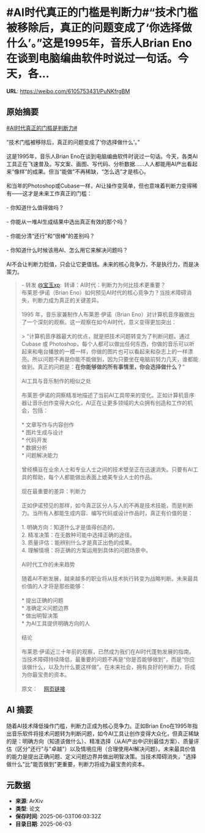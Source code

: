 # #AI时代真正的门槛是判断力#“技术门槛被移除后，真正的问题变成了‘你选择做什么’。”这是1995年，音乐人Brian Eno在谈到电脑编曲软件时说过一句话。今天，各...

**URL**: https://weibo.com/6105753431/PuNKfrgBM

## 原始摘要

<a href="https://m.weibo.cn/search?containerid=231522type%3D1%26t%3D10%26q%3D%23AI%E6%97%B6%E4%BB%A3%E7%9C%9F%E6%AD%A3%E7%9A%84%E9%97%A8%E6%A7%9B%E6%98%AF%E5%88%A4%E6%96%AD%E5%8A%9B%23&amp;extparam=%23AI%E6%97%B6%E4%BB%A3%E7%9C%9F%E6%AD%A3%E7%9A%84%E9%97%A8%E6%A7%9B%E6%98%AF%E5%88%A4%E6%96%AD%E5%8A%9B%23" data-hide=""><span class="surl-text">#AI时代真正的门槛是判断力#</span></a><br><br>“技术门槛被移除后，真正的问题变成了‘你选择做什么’。”<br><br>这是1995年，音乐人Brian Eno在谈到电脑编曲软件时说过一句话。今天，各类AI工具正在飞速普及。写文案、画图、写代码、分析数据……人人都能用AI产出看起来“像样”的成果。但当“能做”不再稀缺，“怎么选”才是核心。<br><br>和当年的Photoshop或Cubase一样，AI让操作变简单，但也意味着判断力变得稀有——这才是未来工作真正的门槛：<br><br>- 你知道什么值得做吗？<br><br>- 你能从一堆AI生成结果中选出真正有效的那个吗？<br><br>- 你能分清“还行”和“很棒”的差别吗？<br><br>- 你知道什么时候该用AI、怎么用它来解决问题吗？<br><br>AI不会让判断力贬值，只会让它更值钱。未来的核心竞争力，不是执行力，而是决策力。<br><blockquote> - 转发 <a href="https://weibo.com/1727858283" target="_blank">@宝玉xp</a>: 转译：AI时代：判断力为何比技术更重要？<br>布莱恩·伊诺（Brian Eno）如何预见AI时代的核心竞争力？当技术障碍消失，判断力成为真正的关键差异。<br><br>1995 年，音乐家兼制作人布莱恩·伊诺（Brian Eno）对计算机音序器做出了一个深刻的观察。这一观察在如今AI时代，意义变得更加突出：<br><br>&gt; “计算机音序器最大的优点，就是把技术问题转变为了判断问题。通过 Cubase 或 Photoshop，每个人都可以做出任何东西，你做的音乐可以听起来和电台播放的一模一样，你做的图片也可以看起来和杂志上的一样漂亮。所以问题不再是你能不能做到，因为只要坐在电脑前努力几天，谁都能做到。真正的问题是：**在你能够做的所有事情里，你会选择做什么？**”<br><br>AI工具与音乐制作的相似之处<br><br>布莱恩·伊诺的洞察精准地描述了当前AI工具带来的变化。正如计算机音序器让音乐创作变得大众化，AI正在让更多领域的大众拥有创造和工作的机会，包括：<br><br>* 文章写作与内容创作<br>* 图片生成与设计<br>* 代码开发<br>* 数据分析<br>* 问题解决能力<br><br>曾经横亘在业余人士和专业人士之间的技术壁垒正在迅速消失。只要有AI工具的帮助，每个人都能做出表面上媲美专业人士的作品。<br><br>现在最重要的差异：判断力<br><br>正如伊诺预见的那样，如今真正区分人与人的不再是技术技能，而是判断力。当所有人都能生成内容、编写代码或设计作品时，真正有价值的是：<br><br>1. 明确方向：知道什么才是值得创造的。<br>2. 精准决策：在无数种可能中选择正确的途径。<br>3. 质量评估：能辨别什么才是真正出色的成果。<br>4. 理解情境：将正确的方案运用到具体的问题场景中。<br><br>AI时代工作的未来趋势<br><br>随着AI不断发展，越来越多的职业将从技术执行转变为战略判断。未来最具价值的人才将是那些能够：<br><br>* 提出正确的问题<br>* 准确定义问题边界<br>* 做出明智决策<br>* 为AI工具提供明确方向的人<br><br>结论<br><br>布莱恩·伊诺近三十年前的观察，已然成为我们在AI时代蓬勃发展的指南。当技术障碍持续降低，最重要的问题不再是“你是否能够做到”，而是“你应该做什么，以及为什么要这样做”。在未来社会，拥有良好的判断力，将成为你最宝贵的资本。<br><br>原文：<a href="https://weibo.cn/sinaurl?u=https%3A%2F%2Fwww.mapsall.com%2Fblog%2Fai-and-judgement" data-hide=""><span class="url-icon"><img style="width: 1rem;height: 1rem" src="https://h5.sinaimg.cn/upload/2015/09/25/3/timeline_card_small_web_default.png" referrerpolicy="no-referrer"></span><span class="surl-text">网页链接</span></a></blockquote>

## AI 摘要

随着AI技术降低操作门槛，判断力正成为核心竞争力。正如Brian Eno在1995年指出音乐软件将技术问题转为判断问题，如今AI工具让创作变得大众化，但真正稀缺的是：明确方向（知道该做什么）、精准选择（从AI产出中识别最佳方案）、质量评估（区分"还行"与"卓越"）以及情境应用（合理使用AI解决问题）。未来最具价值的能力是提出正确问题、定义问题边界并做出明智决策。当技术障碍消失，"选择做什么"比"能否做到"更重要，判断力将成为最宝贵的资本。

## 元数据

- **来源**: ArXiv
- **类型**: 论文
- **保存时间**: 2025-06-03T06:03:32Z
- **目录日期**: 2025-06-03
